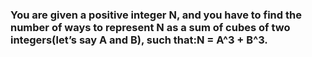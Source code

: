 ### You are given a positive integer N, and you have to find the number of ways to represent N as a sum of cubes of two integers(let’s say A and B), such that:N = A^3 + B^3.

